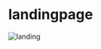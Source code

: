 # landingpage
![landing](https://github.com/user-attachments/assets/5c49ea60-7402-4545-b10b-30e7ddcb70e7)
